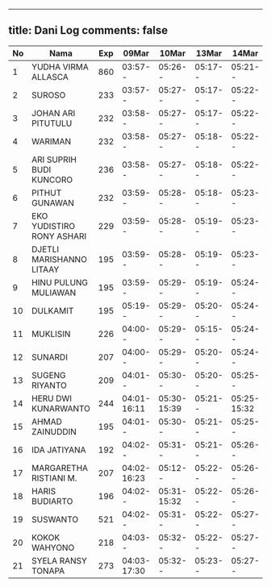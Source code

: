 
---
title: Dani Log
comments: false
---

| No | Nama | Exp | 09Mar | 10Mar | 13Mar | 14Mar | 15Mar | 16Mar | 17Mar | 20Mar | 21Mar |
|-----|-----|-----|-----|-----|-----|-----|-----|-----|-----|-----|-----|
| 1 | YUDHA VIRMA ALLASCA | 860 | 03:57-- | 05:26-- | 05:17-- | 05:21-- | 05:21-- | 05:14-- | 05:09-- | 05:34-17:36 | --- |
| 2 | SUROSO | 233 | 03:57-- | 05:27-- | 05:17-- | 05:22-- | 05:22-- | 05:14-- | --- | 17:37-17:37 | --- |
| 3 | JOHAN ARI PITUTULU | 232 | 03:58-- | 05:27-- | 05:17-- | 05:22-- | 05:22-- | 05:14-- | 05:09-- | 17:37-17:37 | --- |
| 4 | WARIMAN | 232 | 03:58-- | 05:27-- | 05:18-- | 05:22-- | 05:22-- | 05:15-- | --- | 05:27-17:37 |
| 5 | ARI SUPRIH BUDI KUNCORO | 236 | 03:58-- | 05:27-- | 05:18-- | 05:22-- | 05:22-- | 05:15-- | 05:10-- | 17:37-17:38 |
| 6 | PITHUT GUNAWAN | 232 | 03:59-- | 05:28-- | 05:18-- | 05:23-- | 05:23-- | 05:15-- | --- | 05:28-17:38 | --- |
| 7 | EKO YUDISTIRO RONY ASHARI | 229 | 03:59-- | 05:28-- | 05:19-- | 05:23-- | 05:23-- | 05:15-- | 05:10-- | 05:28-17:38 |
| 8 | DJETLI MARISHANNO LITAAY | 195 | 03:59-- | 05:28-- | 05:19-- | 05:23-- | 05:23-- | 05:16-- | 05:11-- | 17:39-17:39 | --- |
| 9 | HINU PULUNG MULIAWAN | 195 | 03:59-- | 05:29-- | 05:19-- | 05:24-- | 05:24-- | 05:16-- | --- | 17:39-17:39 | --- |
| 10 | DULKAMIT | 195 | 05:19-- | 05:29-- | 05:20-- | 05:24-- | 05:24-- | 05:16-- | --- | 17:40-17:40 |
| 11 | MUKLISIN | 226 | 04:00-- | 05:29-- | 05:15-- | 05:24-- | 05:24-- | 05:17-- | 05:08-- | 05:29-16:19 | --- |
| 12 | SUNARDI | 207 | 04:00-- | 05:29-- | 05:20-- | 05:24-- | 05:24-- | 05:17-- | 05:12-- | 17:40-17:40 | --- |
| 13 | SUGENG RIYANTO | 209 | 04:01-- | 05:30-- | 05:20-- | 05:25-- | 05:25-- | 05:17-- | --- | 17:20-17:20 | --- |
| 14 | HERU DWI KUNARWANTO | 244 | 04:01-16:11 | 05:30-15:39 | 05:21-- | 05:25-15:32 | 05:25-15:31 | 05:18-15:39 | 05:12-16:54 | 06:41-16:29 | --- |
| 15 | AHMAD ZAINUDDIN | 195 | 04:01-- | 05:30-- | 05:21-- | 05:25-- | 05:25-- | 05:18-- | --- | 17:41-17:41 | --- |
| 16 | IDA JATIYANA | 192 | 04:02-- | 05:31-- | 05:21-- | 05:26-- | 05:26-- | 05:18-- | 05:13-- | 07:23-17:41 |
| 17 | MARGARETHA RISTIANI M. | 207 | 04:02-16:23 | 05:12-- | 05:22-- | 05:26-- | 05:26-- | 05:18-17:09 | 07:21-- | 07:20-16:58 |
| 18 | HARIS BUDIARTO | 196 | 04:02-- | 05:31-15:32 | 05:22-- | 05:26-- | 05:26-- | 05:19-- | 06:26-16:22 | 06:00-17:42 | --- |
| 19 | SUSWANTO | 521 | 04:02-- | 05:31-- | 05:22-- | 05:27-- | 05:27-- | 05:19-- | 06:55-16:52 | 06:46-17:42 |
| 20 | KOKOK WAHYONO | 218 | 04:03-- | 05:32-- | 05:22-- | 05:27-- | 05:27-- | 05:19-- | --- | 17:43-17:43 | --- |
| 21 | SYELA RANSY TONAPA | 273 | 04:03-17:30 | 05:32-- | 05:23-- | 05:27-- | 05:27-- | 05:20-- | --- | 17:31-17:31 | --- |
